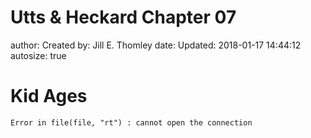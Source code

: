 Utts & Heckard Chapter 07
========================================================
author: Created by: Jill E. Thomley
date: Updated: 2018-01-17 14:44:12
autosize: true

Kid Ages
========================================================



```
Error in file(file, "rt") : cannot open the connection
```
